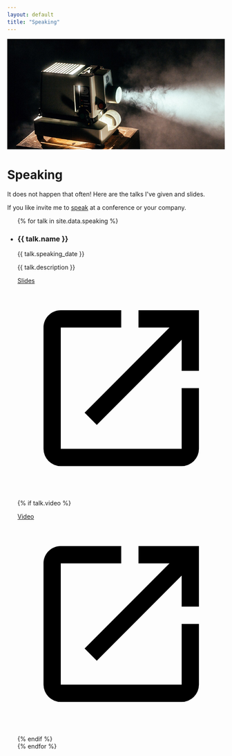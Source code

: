 ```yaml
---
layout: default
title: "Speaking"
---
```

<div class="header-section">
  <img src="/images/section-speaking.jpg" alt="Photography by Jeremy Yap" />
  <h1 class="header-section__h1">Speaking</h1>
</div>

It does not happen that often! Here are the talks I've given and slides.

If you like invite me to <a href="/faq/#will-i-speak-at-your-conferencecompany">speak</a> at a conference or your company.

<ul class="reset-bullet">
{% for talk in site.data.speaking %}
  <li class="speaking  container">
    <article class="article__link"> 
      <h3 class="speaking__h3">{{ talk.name }}</h3>
      <time class="speaking__date">{{ talk.speaking_date }}</time>
      <p class="speaking__excerpt">{{ talk.description }}</p>
      <p class="speaking__excerpt">
        <a href="/speaking/{{ talk.speaking_url }}" target="_blank">
          Slides
          <svg class="speaking__link" viewBox="0 0 24 24">
            <path d="M14,3V5H17.59L7.76,14.83L9.17,16.24L19,6.41V10H21V3M19,19H5V5H12V3H5C3.89,3 3,3.9 3,5V19A2,2 0 0,0 5,21H19A2,2 0 0,0 21,19V12H19V19Z" />
          </svg>
        </a>
      </p>
      {% if talk.video %}
        <p class="speaking__excerpt">
        <a href="{{ talk.video }}" target="_blank">
          Video
          <svg class="speaking__link" viewBox="0 0 24 24">
            <path d="M14,3V5H17.59L7.76,14.83L9.17,16.24L19,6.41V10H21V3M19,19H5V5H12V3H5C3.89,3 3,3.9 3,5V19A2,2 0 0,0 5,21H19A2,2 0 0,0 21,19V12H19V19Z" />
          </svg>
        </a>
      </p>
      {% endif %}
    </article>
  </li>
{% endfor %}
</ul>
